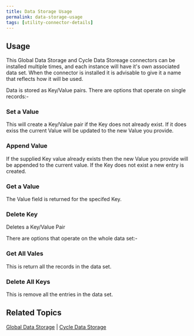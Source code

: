 ```yaml
---
title: Data Storage Usage
permalink: data-storage-usage
tags: [utility-connector-details]
---
```


## Usage

This Global Data Storage and Cycle Data Storeage connectors can be installed multiple times, and each instance will have it's own associated data set.  When the connector is installed it is advisable to give it a name that reflects how it will be used.

Data is stored as Key/Value pairs.  There are options that operate on single records:-

### Set a Value
This will create a Key/Value pair if the Key does not already exist.  If it does exiss the current Value will be updated to the new Value you provide.

### Append Value
If the supplied Key value already exists then the new Value you provide will be appended to the current value.  If the Key does not exist a new entry is created.

### Get a Value
The Value field is returned for the specifed Key.

### Delete Key
Deletes a Key/Value Pair

There are options that operate on the whole data set:-

### Get All Vales
This is return all the records in the data set.

### Delete All Keys
This is remove all the entries in the data set.

## Related Topics

[Global Data Storage](./global-data-storage) | [Cycle Data Storage](./cycle-data-storage) 
